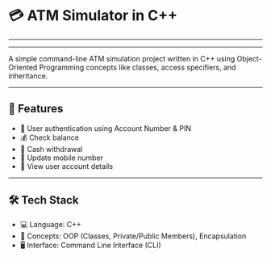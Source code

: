# 💳 ATM Simulator in C++  
--------------------------
--------------------------
A simple command-line ATM simulation project written in C++ using Object-Oriented Programming concepts like classes, access specifiers, and inheritance.

---

## 📌 Features

- 🔐 User authentication using Account Number & PIN  
- 💰 Check balance  
- 💸 Cash withdrawal  
- 📱 Update mobile number  
- 👤 View user account details  

---

## 🛠️ Tech Stack

- 💻 Language: C++  
- 🧠 Concepts: OOP (Classes, Private/Public Members), Encapsulation  
- 🖥️ Interface: Command Line Interface (CLI)  

